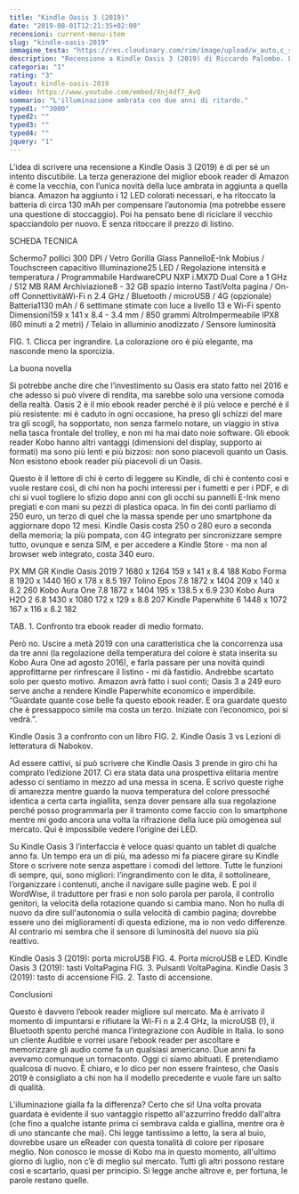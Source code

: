 ```yaml
---
title: "Kindle Oasis 3 (2019)"
date: "2019-08-01T12:21:35+02:00"
recensioni: current-menu-item
slug: "kindle-oasis-2019"
immagine_testa: "https://res.cloudinary.com/rim/image/upload/w_auto,c_scale,q_auto,f_auto/v1564588882/recensioni/kindle-oasis-3-2019.jpg"
description: "Recensione a Kindle Oasis 3 (2019) di Riccardo Palombo. L'ebook reader di Amazon è rinnovato con la luce ambrata."
categoria: "1"
rating: "3"
layout: kindle-oasis-2019
video: https://www.youtube.com/embed/Xnj4df7_AvQ
sommario: "L'illuminazione ambrata con due anni di ritardo."
typed1: "^3000"
typed2: ""
typed3: ""
typed4: ""
jquery: "1"
---
```

L’idea di scrivere una recensione a Kindle Oasis 3 (2019) è di per sé un intento discutibile. La terza generazione del miglior ebook reader di Amazon è come la vecchia, con l’unica novità della luce ambrata in aggiunta a quella bianca. Amazon ha aggiunto i 12 LED colorati necessari, e ha ritoccato la batteria di circa 130 mAh per compensare l’autonomia (ma potrebbe essere una questione di stoccaggio). Poi ha pensato bene di riciclare il vecchio spacciandolo per nuovo. E senza ritoccare il prezzo di listino.

SCHEDA TECNICA

Schermo7 pollici 300 DPI / Vetro Gorilla Glass PannelloE-Ink Mobius / Touchscreen capacitivo Illuminazione25 LED / Regolazione intensità e temperatura / Programmabile HardwareCPU NXP i.MX7D Dual Core a 1 GHz / 512 MB RAM Archiviazione8 - 32 GB spazio interno TastiVolta pagina / On-off ConnettivitàWi-Fi n 2.4 GHz / Bluetooth / microUSB / 4G (opzionale) Batteria1130 mAh / 6 settimane stimate con luce a livello 13 e Wi-Fi spento Dimensioni159 x 141 x 8.4 - 3.4 mm / 850 grammi AltroImpermeabile IPX8 (60 minuti a 2 metri) / Telaio in alluminio anodizzato / Sensore luminosità


FIG. 1. Clicca per ingrandire.
La colorazione oro è più elegante, ma nasconde meno la sporcizia.

La buona novella

Si potrebbe anche dire che l’investimento su Oasis era stato fatto nel 2016 e che adesso si può vivere di rendita, ma sarebbe solo una versione comoda della realtà. Oasis 2 è il mio ebook reader perché è il più veloce e perché è il più resistente: mi è caduto in ogni occasione, ha preso gli schizzi del mare tra gli scogli, ha sopportato, non senza farmelo notare, un viaggio in stiva nella tasca frontale del trolley, e non mi ha mai dato noie software. Gli ebook reader Kobo hanno altri vantaggi (dimensioni del display, supporto ai formati) ma sono più lenti e più bizzosi: non sono piacevoli quanto un Oasis. Non esistono ebook reader più piacevoli di un Oasis.

Questo è il lettore di chi è certo di leggere su Kindle, di chi è contento così e vuole restare così, di chi non ha pochi interessi per i fumetti e per i PDF, e di chi si vuol togliere lo sfizio dopo anni con gli occhi su pannelli E-Ink meno pregiati e con mani su pezzi di plastica opaca. In fin dei conti parliamo di 250 euro, un terzo di quel che la massa spende per uno smartphone da aggiornare dopo 12 mesi. Kindle Oasis costa 250 o 280 euro a seconda della memoria; la più pompata, con 4G integrato per sincronizzare sempre tutto, ovunque e senza SIM, e per accedere a Kindle Store - ma non al browser web integrato, costa 340 euro.

PX	MM	GR
Kindle Oasis 2019	7	1680 x 1264	159 x 141 x 8.4	188
Kobo Forma	8	1920 x 1440	160 x 178 x 8.5	197
Tolino Epos	7.8	1872 x 1404	209 x 140 x 8.2	260
Kobo Aura One	7.8	1872 x 1404	195 x 138.5 x 6.9	230
Kobo Aura H2O 2	6.8	1430 x 1080	172 x 129 x 8.8	207
Kindle Paperwhite	6	1448 x 1072	167 x 116 x 8.2	182

TAB. 1. Confronto tra ebook reader di medio formato.

Però no. Uscire a metà 2019 con una caratteristica che la concorrenza usa da tre anni (la regolazione della temperatura del colore è stata inserita su Kobo Aura One ad agosto 2016), e farla passare per una novità quindi approfittarne per rinfrescare il listino - mi dà fastidio. Andrebbe scartato solo per questo motivo. Amazon avrà fatto i suoi conti; Oasis 3 a 249 euro serve anche a rendere Kindle Paperwhite economico e imperdibile. “Guardate quante cose belle fa questo ebook reader. E ora guardate questo che è pressappoco simile ma costa un terzo. Iniziate con l’economico, poi si vedrà.”.

Kindle Oasis 3 a confronto con un libro
FIG. 2. Kindle Oasis 3 vs Lezioni di letteratura di Nabokov.

Ad essere cattivi, si può scrivere che Kindle Oasis 3 prende in giro chi ha comprato l’edizione 2017. Ci era stata data una prospettiva elitaria mentre adesso ci sentiamo in mezzo ad una messa in scena. E scrivo queste righe di amarezza mentre guardo la nuova temperatura del colore pressoché identica a certa carta ingiallita, senza dover pensare alla sua regolazione perché posso programmarla per il tramonto come faccio con lo smartphone mentre mi godo ancora una volta la rifrazione della luce più omogenea sul mercato. Qui è impossibile vedere l’origine dei LED.

Su Kindle Oasis 3 l’interfaccia è veloce quasi quanto un tablet di qualche anno fa. Un tempo era un di più, ma adesso mi fa piacere girare su Kindle Store o scrivere note senza aspettare i comodi del lettore. Tutte le funzioni di sempre, qui, sono migliori: l’ingrandimento con le dita, il sottolineare, l’organizzare i contenuti, anche il navigare sulle pagine web. E poi il WordWise, il traduttore per frasi e non solo parola per parola, il controllo genitori, la velocità della rotazione quando si cambia mano. Non ho nulla di nuovo da dire sull'autonomia o sulla velocità di cambio pagina; dovrebbe essere uno dei miglioramenti di questa edizione, ma io non vedo differenze. Al contrario mi sembra che il sensore di luminosità del nuovo sia più reattivo.

Kindle Oasis 3 (2019): porta microUSB
FIG. 4. Porta microUSB e LED.
Kindle Oasis 3 (2019): tasti VoltaPagina
FIG. 3. Pulsanti VoltaPagina.
Kindle Oasis 3 (2019): tasto di accensione
FIG. 2. Tasto di accensione.

Conclusioni

Questo è davvero l’ebook reader migliore sul mercato. Ma è arrivato il momento di impuntarsi e rifiutare la Wi-Fi n a 2.4 GHz, la microUSB (!), il Bluetooth spento perché manca l’integrazione con Audible in Italia. Io sono un cliente Audible e vorrei usare l’ebook reader per ascoltare e memorizzare gli audio come fa un qualsiasi americano. Due anni fa avevamo comunque un tornaconto. Oggi ci siamo abituati. E pretendiamo qualcosa di nuovo. È chiaro, e lo dico per non essere frainteso, che Oasis 2019 è consigliato a chi non ha il modello precedente e vuole fare un salto di qualità.

L'illuminazione gialla fa la differenza? Certo che sì! Una volta provata guardata è evidente il suo vantaggio rispetto all'azzurrino freddo dall'altra (che fino a qualche istante prima ci sembrava calda e giallina, mentre ora è di uno stancante che mai). Chi legge tantissimo a letto, la sera al buio, dovrebbe usare un eReader con questa tonalità di colore per riposare meglio. Non conosco le mosse di Kobo ma in questo momento, all'ultimo giorno di luglio, non c’è di meglio sul mercato. Tutti gli altri possono restare così e scartarlo, quasi per principio. Si legge anche altrove e, per fortuna, le parole restano quelle.